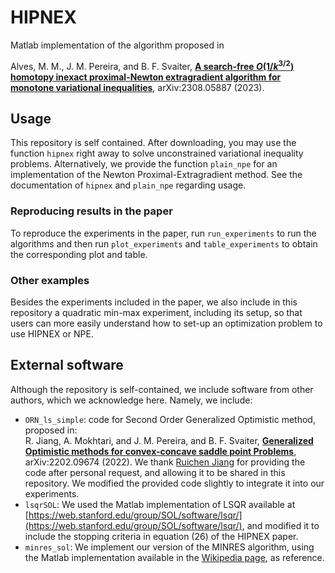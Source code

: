 # HIPNEX

Matlab implementation of the algorithm proposed in

Alves, M. M.,  J. M. Pereira, and B. F. Svaiter,
[**A search-free $O (1/k^{3/2})$ homotopy inexact
proximal-Newton extragradient algorithm for
monotone variational inequalities**](https://arxiv.org/abs/2308.05887), 
arXiv:2308.05887 (2023).

## Usage

This repository is self contained. After downloading, you may use the function `hipnex` right away to solve unconstrained variational inequality problems. Alternatively, we provide the function `plain_npe` for an implementation of the Newton Proximal-Extragradient method.
See the documentation of `hipnex` and `plain_npe` regarding usage.

### Reproducing results in the paper

To reproduce the experiments in the paper, run `run_experiments` to run the algorithms and then run `plot_experiments` and `table_experiments` to obtain the corresponding plot and table.

### Other examples

Besides the experiments included in the paper, we also include in this repository a quadratic min-max experiment, including its setup, so that users can more easily understand how to set-up an optimization problem to use HIPNEX or NPE.

## External software

Although the repository is self-contained, we include software from other authors, which we acknowledge here. Namely, we include: 
  - `ORN_ls_simple`: code for Second Order Generalized Optimistic method, proposed in:  
  R. Jiang, A. Mokhtari, and J. M. Pereira, and B. F. Svaiter,
  [**Generalized Optimistic methods for convex-concave saddle point Problems**](https://arxiv.org/abs/2202.09674), arXiv:2202.09674 (2022).
  We thank [Ruichen Jiang](https://github.com/Raymond30/) for providing the code after personal request, and allowing it to be shared in this repository. We modified the provided code slightly to integrate it into our experiments.
  - `lsqrSOL`: We used the Matlab implementation of LSQR available at [https://web.stanford.edu/group/SOL/software/lsqr/](https://web.stanford.edu/group/SOL/software/lsqr/), and modified it to include the stopping criteria in equation (26) of the HIPNEX paper.
  - `minres_sol`: We implement our version of the MINRES algorithm, using the Matlab implementation available in the [Wikipedia page](https://en.wikipedia.org/wiki/Minimal_residual_method), as reference.